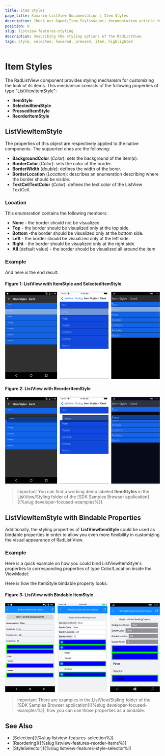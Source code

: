```yaml
---
title: Item Styles
page_title: Xamarin ListView Documentation | Item Styles
description: Check our &quot;Item Styles&quot; documentation article for Telerik ListView for Xamarin control.
position: 0
slug: listview-features-styling
description: Describing the styling options of the RadListView
tags: style, selected, hovered, pressed, item, highlighted
---
```


# Item Styles

The RadListView component provides styling mechanism for customizing the look of its items. This mechanism consists of the following properties of type "ListViewItemStyle":

* **ItemStyle**
* **SelectedItemStyle**
* **PressedItemStyle**
* **ReorderItemStyle**

## ListViewItemStyle

The properties of this object are respectively applied to the native components. The supported ones are the following:

* **BackgroundColor** (*Color*): sets the background of the item(s).
* **BorderColor** (*Color*): sets the color of the border.
* **BorderWidth** (*double*): defines the width of the borer.
* **BorderLocation** (*Location*): describes an enumeration describing where the border should be visible.
* **TextCellTextColor** (*Color*): defines the text color of the ListView TextCell.


### Location

This enumeration contains the following members:

- **None** - the border should not be visualized.
- **Top** - the border should be visualized only at the top side.
- **Bottom** -the border should be visualized only at the bottom side.
- **Left** - the border should be visualized only at the left side.
- **Right** - the border should be visualized only at the right side.
- **All** (default value) - the border should be visualized all around the item.

### Example

<snippet id='listview-styling-listview-xaml'/>
<snippet id='listview-styling-listview-csharp'/>

And here is the end result:

#### Figure 1: ListView with ItemStyle and SelectedItemStyle
![](../images/listview_features_itemstyle.png)

#### Figure 2: ListView with ReorderItemStyle
![](../images/listview_features_reorderItemstyle.png)

>important You can find a working demo labeled **ItemStyles** in the ListView/Styling folder of the [SDK Samples Browser application]({%slug developer-focused-examples%}). 

## ListViewItemStyle with Bindable Properties

Additionally, the styling properties of **ListViewItemStyle**  could be used as bindable properties in order to allow you even more flexibility in customizing the visual appearance of RadListiView.

### Example

Here is a quick example on how you could bind ListViewItemStyle's properties to corresponding properties of type Color/Location inside the ViewModel:

<snippet id='listview-features-styling-bindable-itemstyle-xaml'/>

Here is how the ItemStyle bindable property looks:
#### Figure 3: ListView with Bindable ItemStyle

![](../images/listvirew-features-bindable-itemstyle.png)

>important There are examples in the ListView/Styling folder of the [SDK Samples Browser application]({%slug developer-focused-examples%}), how you can use those properties as a bindable. 

## See Also

- [Selection]({%slug listview-features-selection%})
- [Reordering]({%slug listview-features-reorder-items%})
- [StyleSelector]({%slug listview-features-style-selector%})
